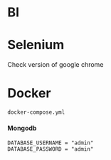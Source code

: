 # BI

# Selenium 

Check version of google chrome 

# Docker 

```
docker-compose.yml
```


#### Mongodb

```
DATABASE_USERNAME = "admin"
DATABASE_PASSWORD = "admin"
```